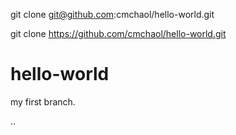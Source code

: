 git clone git@github.com:cmchaol/hello-world.git

git clone https://github.com/cmchaol/hello-world.git


hello-world
===========

my first branch.

..
